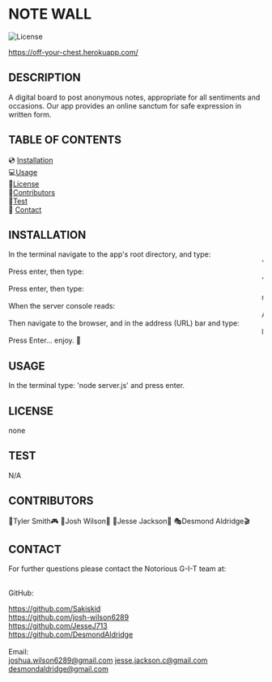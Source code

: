 # NOTE WALL
![License](https://img.shields.io/badge/LICENSE-none-blue)

https://off-your-chest.herokuapp.com/

## DESCRIPTION
A digital board to post anonymous notes, appropriate for all sentiments and occasions. Our app provides an online sanctum for safe expression in written form.


## TABLE OF CONTENTS
  💿 [Installation](#installation) <br>
  💻[Usage](#usage) <br>
  📜[License](#license) <br>
  👥[Contributors](#contributors) <br>
  🏁[Test](#test) <br>
  📱 [Contact](#contact)

## INSTALLATION

In the terminal navigate to the app's root directory, and type: <br>
<marquee>'npm install'</marquee>
Press enter, then type: <br> 
<marquee>'npm i express express-handlebars fs mysql2 sequelize'</marquee> <br> 
Press enter, then type: <br>
<marquee>node server.js</marquee>
When the server console reads: <br>
<marquee>App listening on PORT 8080</marquee>
Then navigate to the browser, and in the address (URL) bar and type: <br>
<marquee>localhost:8080</marquee>
Press Enter... enjoy. 🙏

## USAGE
In the terminal type: 'node server.js' and press enter.

## LICENSE
none

## TEST
N/A

## CONTRIBUTORS
👾Tyler Smith🎮
🎵Josh Wilson🎤
👮Jesse Jackson🔎
🎭Desmond Aldridge🎬
<br>

## CONTACT
For further questions please contact the Notorious G-I-T team at:

<br>
GitHub:<br>

https://github.com/Sakiskid <br>
https://github.com/josh-wilson6289 <br>
https://github.com/JesseJ713 <br> 
https://github.com/DesmondAldridge<br>
<br>
Email:<br>
joshua.wilson6289@gmail.com
jesse.jackson.c@gmail.com
desmondaldridge@gmail.com
